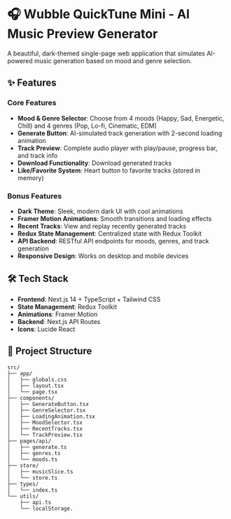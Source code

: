 # 🎧 Wubble QuickTune Mini - AI Music Preview Generator

A beautiful, dark-themed single-page web application that simulates AI-powered music generation based on mood and genre selection.

## ✨ Features

### Core Features
- **Mood & Genre Selector**: Choose from 4 moods (Happy, Sad, Energetic, Chill) and 4 genres (Pop, Lo-fi, Cinematic, EDM)
- **Generate Button**: AI-simulated track generation with 2-second loading animation
- **Track Preview**: Complete audio player with play/pause, progress bar, and track info
- **Download Functionality**: Download generated tracks
- **Like/Favorite System**: Heart button to favorite tracks (stored in memory)

### Bonus Features
- **Dark Theme**: Sleek, modern dark UI with cool animations
- **Framer Motion Animations**: Smooth transitions and loading effects
- **Recent Tracks**: View and replay recently generated tracks
- **Redux State Management**: Centralized state with Redux Toolkit
- **API Backend**: RESTful API endpoints for moods, genres, and track generation
- **Responsive Design**: Works on desktop and mobile devices

## 🛠️ Tech Stack

- **Frontend**: Next.js 14 + TypeScript + Tailwind CSS
- **State Management**: Redux Toolkit
- **Animations**: Framer Motion
- **Backend**: Next.js API Routes
- **Icons**: Lucide React

## 📁 Project Structure

```
src/
├── app/
│   ├── globals.css
│   ├── layout.tsx
│   └── page.tsx
├── components/
│   ├── GenerateButton.tsx
│   ├── GenreSelector.tsx
│   ├── LoadingAnimation.tsx
│   ├── MoodSelector.tsx
│   ├── RecentTracks.tsx
│   └── TrackPreview.tsx
├── pages/api/
│   ├── generate.ts
│   ├── genres.ts
│   └── moods.ts
├── store/
│   ├── musicSlice.ts
│   └── store.ts
├── types/
│   └── index.ts
└── utils/
    ├── api.ts
    └── localStorage.
